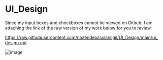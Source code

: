 # UI_Design

Since my input boxes and checkboxes cannot be viewed on Github, I am attaching the link of the raw version of my work below for you to review.

https://raw.githubusercontent.com/nazendeozaclanligil/UI_Design/main/ui_design.md

![image](https://user-images.githubusercontent.com/117393141/200639633-b4d41563-acd7-4e24-a4dc-1e3872fd3571.png)

